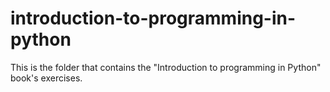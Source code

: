 # introduction-to-programming-in-python
This is the folder that contains the "Introduction to programming in Python" book's exercises.
